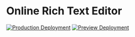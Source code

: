 # Online Rich Text Editor

[![Production Deployment](https://github.com/duggavamshidhar/online-rich-text-editor/actions/workflows/production.yml/badge.svg)](https://github.com/duggavamshidhar/online-rich-text-editor/actions/workflows/production.yml)
[![Preview Deployment](https://github.com/duggavamshidhar/online-rich-text-editor/actions/workflows/preview.yml/badge.svg)](https://github.com/duggavamshidhar/online-rich-text-editor/actions/workflows/preview.yml)

